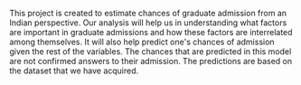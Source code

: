 This project is created to estimate chances of graduate admission from an Indian perspective. Our analysis will help us in understanding what factors are important in graduate admissions and how these factors are interrelated among themselves. It will also help predict one's chances of admission given the rest of the variables. The chances that are predicted in this model are not confirmed answers to their admission. The predictions are based on the dataset that we have acquired.
